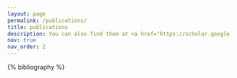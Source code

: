 ```yaml
---
layout: page
permalink: /publications/
title: publications
description: You can also find them at <a href="https://scholar.google.co.kr/citations?user=6QcdkLAAAAAJ&hl=en&oi=ao">my Goole Scholar page</a>
nav: true
nav_order: 2
---
```


<!-- _pages/publications.md -->
<div class="publications">

{% bibliography %}

</div>
